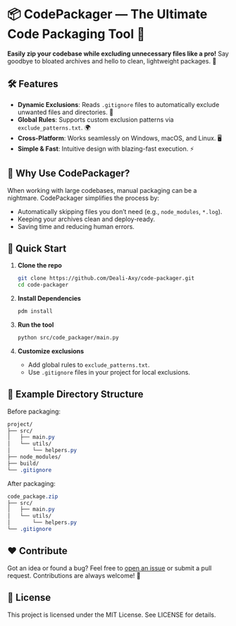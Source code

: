 # 📦 CodePackager — The Ultimate Code Packaging Tool 🚀

**Easily zip your codebase while excluding unnecessary files like a pro!** Say goodbye to bloated archives and hello to clean, lightweight packages. 🎉

## 🛠 Features

- **Dynamic Exclusions**: Reads `.gitignore` files to automatically exclude unwanted files and directories. 🧹
- **Global Rules**: Supports custom exclusion patterns via `exclude_patterns.txt`. 🌍
- **Cross-Platform**: Works seamlessly on Windows, macOS, and Linux. 🖥️
- **Simple & Fast**: Intuitive design with blazing-fast execution. ⚡

## 🤔 Why Use CodePackager?

When working with large codebases, manual packaging can be a nightmare. CodePackager simplifies the process by:

- Automatically skipping files you don’t need (e.g., `node_modules`, `*.log`).
- Keeping your archives clean and deploy-ready.
- Saving time and reducing human errors.

## 🚀 Quick Start

1. **Clone the repo**

   ```bash
   git clone https://github.com/Deali-Axy/code-packager.git
   cd code-packager
   ```

2. **Install Dependencies**

   ```bash
   pdm install
   ```

3. **Run the tool**

   ```bash
   python src/code_packager/main.py
   ```

4. **Customize exclusions**

   - Add global rules to `exclude_patterns.txt`.
   - Use `.gitignore` files in your project for local exclusions.

## 📂 Example Directory Structure

Before packaging:

```css
project/
├── src/
│   ├── main.py
│   └── utils/
│       └── helpers.py
├── node_modules/
├── build/
└── .gitignore
```

After packaging:

```css
code_package.zip  
├── src/
│   ├── main.py
│   └── utils/
│       └── helpers.py
└── .gitignore
```

## ❤️ Contribute

Got an idea or found a bug? Feel free to [open an issue](https://github.com/Deali-Axy/code-packager/issues) or submit a pull request. Contributions are always welcome! 🤝

## 📜 License

This project is licensed under the MIT License. See LICENSE for details.
